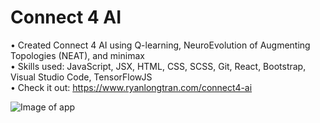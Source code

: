 # Connect 4 AI

• Created Connect 4 AI using Q-learning, NeuroEvolution of Augmenting Topologies (NEAT), and minimax  
• Skills used: JavaScript, JSX, HTML, CSS, SCSS, Git, React, Bootstrap, Visual Studio Code, TensorFlowJS  
• Check it out: https://www.ryanlongtran.com/connect4-ai

![Image of app](https://github.com/ryantran2165/ryantran2165.github.io/blob/source/src/assets/connect4_ai.jpg)
